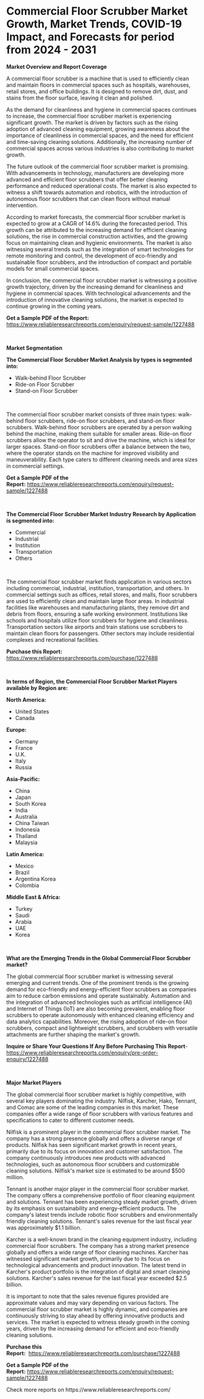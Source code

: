 <p><h1>Commercial Floor Scrubber Market Growth, Market Trends, COVID-19 Impact, and Forecasts for period from 2024 - 2031</h1></p><p><strong>Market Overview and Report Coverage</strong></p>
<p><p>A commercial floor scrubber is a machine that is used to efficiently clean and maintain floors in commercial spaces such as hospitals, warehouses, retail stores, and office buildings. It is designed to remove dirt, dust, and stains from the floor surface, leaving it clean and polished.</p><p>As the demand for cleanliness and hygiene in commercial spaces continues to increase, the commercial floor scrubber market is experiencing significant growth. The market is driven by factors such as the rising adoption of advanced cleaning equipment, growing awareness about the importance of cleanliness in commercial spaces, and the need for efficient and time-saving cleaning solutions. Additionally, the increasing number of commercial spaces across various industries is also contributing to market growth.</p><p>The future outlook of the commercial floor scrubber market is promising. With advancements in technology, manufacturers are developing more advanced and efficient floor scrubbers that offer better cleaning performance and reduced operational costs. The market is also expected to witness a shift towards automation and robotics, with the introduction of autonomous floor scrubbers that can clean floors without manual intervention.</p><p>According to market forecasts, the commercial floor scrubber market is expected to grow at a CAGR of 14.6% during the forecasted period. This growth can be attributed to the increasing demand for efficient cleaning solutions, the rise in commercial construction activities, and the growing focus on maintaining clean and hygienic environments. The market is also witnessing several trends such as the integration of smart technologies for remote monitoring and control, the development of eco-friendly and sustainable floor scrubbers, and the introduction of compact and portable models for small commercial spaces.</p><p>In conclusion, the commercial floor scrubber market is witnessing a positive growth trajectory, driven by the increasing demand for cleanliness and hygiene in commercial spaces. With technological advancements and the introduction of innovative cleaning solutions, the market is expected to continue growing in the coming years.</p></p>
<p><strong>Get a Sample PDF of the Report:</strong> <a href="https://www.reliableresearchreports.com/enquiry/request-sample/1227488">https://www.reliableresearchreports.com/enquiry/request-sample/1227488</a></p>
<p>&nbsp;</p>
<p><strong>Market Segmentation</strong></p>
<p><strong>The Commercial Floor Scrubber Market Analysis by types is segmented into:</strong></p>
<p><ul><li>Walk-behind Floor Scrubber</li><li>Ride-on Floor Scrubber</li><li>Stand-on Floor Scrubber</li></ul></p>
<p>&nbsp;</p>
<p><p>The commercial floor scrubber market consists of three main types: walk-behind floor scrubbers, ride-on floor scrubbers, and stand-on floor scrubbers. Walk-behind floor scrubbers are operated by a person walking behind the machine, making them suitable for smaller areas. Ride-on floor scrubbers allow the operator to sit and drive the machine, which is ideal for larger spaces. Stand-on floor scrubbers offer a balance between the two, where the operator stands on the machine for improved visibility and maneuverability. Each type caters to different cleaning needs and area sizes in commercial settings.</p></p>
<p><strong>Get a Sample PDF of the Report:</strong>&nbsp;<a href="https://www.reliableresearchreports.com/enquiry/request-sample/1227488">https://www.reliableresearchreports.com/enquiry/request-sample/1227488</a></p>
<p>&nbsp;</p>
<p><strong>The Commercial Floor Scrubber Market Industry Research by Application is segmented into:</strong></p>
<p><ul><li>Commercial</li><li>Industrial</li><li>Institution</li><li>Transportation</li><li>Others</li></ul></p>
<p>&nbsp;</p>
<p><p>The commercial floor scrubber market finds application in various sectors including commercial, industrial, institution, transportation, and others. In commercial settings such as offices, retail stores, and malls, floor scrubbers are used to efficiently clean and maintain large floor areas. In industrial facilities like warehouses and manufacturing plants, they remove dirt and debris from floors, ensuring a safe working environment. Institutions like schools and hospitals utilize floor scrubbers for hygiene and cleanliness. Transportation sectors like airports and train stations use scrubbers to maintain clean floors for passengers. Other sectors may include residential complexes and recreational facilities.</p></p>
<p><strong>Purchase this Report:</strong>&nbsp; <a href="https://www.reliableresearchreports.com/purchase/1227488">https://www.reliableresearchreports.com/purchase/1227488</a></p>
<p>&nbsp;</p>
<p><strong>In terms of Region, the Commercial Floor Scrubber Market Players available by Region are:</strong></p>
<p>
    <p> <strong> North America: </strong>
        <ul>
            <li>United States</li>
            <li>Canada</li>
        </ul>
        </p> 
    <p> <strong> Europe: </strong>
        <ul>
            <li>Germany</li>
            <li>France</li>
            <li>U.K.</li>
            <li>Italy</li>
            <li>Russia</li>
        </ul>
        </p> 
    <p> <strong> Asia-Pacific: </strong>
        <ul>
            <li>China</li>
            <li>Japan</li>
            <li>South Korea</li>
            <li>India</li>
            <li>Australia</li>
            <li>China Taiwan</li>
            <li>Indonesia</li>
            <li>Thailand</li>
            <li>Malaysia</li>
        </ul>
        </p> 
    <p> <strong> Latin America: </strong>
        <ul>
            <li>Mexico</li>
            <li>Brazil</li>
            <li>Argentina Korea</li>
            <li>Colombia</li>
        </ul>
        </p> 
    <p> <strong> Middle East & Africa: </strong>
        <ul>
            <li>Turkey</li>
            <li>Saudi</li>
            <li>Arabia</li>
            <li>UAE</li>
            <li>Korea</li>
        </ul>
    </p>
    </p>
<p>&nbsp;</p>
<p><strong>What are the Emerging Trends in the Global Commercial Floor Scrubber market?</strong></p>
<p><p>The global commercial floor scrubber market is witnessing several emerging and current trends. One of the prominent trends is the growing demand for eco-friendly and energy-efficient floor scrubbers as companies aim to reduce carbon emissions and operate sustainably. Automation and the integration of advanced technologies such as artificial intelligence (AI) and Internet of Things (IoT) are also becoming prevalent, enabling floor scrubbers to operate autonomously with enhanced cleaning efficiency and data analytics capabilities. Moreover, the rising adoption of ride-on floor scrubbers, compact and lightweight scrubbers, and scrubbers with versatile attachments are further shaping the market's growth.</p></p>
<p><strong>Inquire or Share Your Questions If Any Before Purchasing This Report</strong>- <a href="https://www.reliableresearchreports.com/enquiry/pre-order-enquiry/1227488">https://www.reliableresearchreports.com/enquiry/pre-order-enquiry/1227488</a></p>
<p>&nbsp;</p>
<p><strong>Major Market Players</strong></p>
<p><p>The global commercial floor scrubber market is highly competitive, with several key players dominating the industry. Nilfisk, Karcher, Hako, Tennant, and Comac are some of the leading companies in this market. These companies offer a wide range of floor scrubbers with various features and specifications to cater to different customer needs.</p><p>Nilfisk is a prominent player in the commercial floor scrubber market. The company has a strong presence globally and offers a diverse range of products. Nilfisk has seen significant market growth in recent years, primarily due to its focus on innovation and customer satisfaction. The company continuously introduces new products with advanced technologies, such as autonomous floor scrubbers and customizable cleaning solutions. Nilfisk's market size is estimated to be around $500 million.</p><p>Tennant is another major player in the commercial floor scrubber market. The company offers a comprehensive portfolio of floor cleaning equipment and solutions. Tennant has been experiencing steady market growth, driven by its emphasis on sustainability and energy-efficient products. The company's latest trends include robotic floor scrubbers and environmentally friendly cleaning solutions. Tennant's sales revenue for the last fiscal year was approximately $1.1 billion.</p><p>Karcher is a well-known brand in the cleaning equipment industry, including commercial floor scrubbers. The company has a strong market presence globally and offers a wide range of floor cleaning machines. Karcher has witnessed significant market growth, primarily due to its focus on technological advancements and product innovation. The latest trend in Karcher's product portfolio is the integration of digital and smart cleaning solutions. Karcher's sales revenue for the last fiscal year exceeded $2.5 billion.</p><p>It is important to note that the sales revenue figures provided are approximate values and may vary depending on various factors. The commercial floor scrubber market is highly dynamic, and companies are continuously striving to stay ahead by offering innovative products and services. The market is expected to witness steady growth in the coming years, driven by the increasing demand for efficient and eco-friendly cleaning solutions.</p></p>
<p><strong>Purchase this Report:</strong>&nbsp;&nbsp;<a href="https://www.reliableresearchreports.com/purchase/1227488">https://www.reliableresearchreports.com/purchase/1227488</a></p>
<p></p>
<p><strong>Get a Sample PDF of the Report:</strong>&nbsp;<a href="https://www.reliableresearchreports.com/enquiry/request-sample/1227488">https://www.reliableresearchreports.com/enquiry/request-sample/1227488</a></p>
<p>Check more reports on https://www.reliableresearchreports.com/</p>